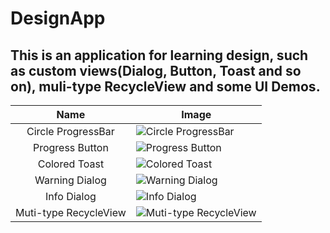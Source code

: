 # DesignApp
## This is an application for learning design, such as custom views(Dialog, Button, Toast and so on), muli-type RecycleView and some UI Demos.

Name|Image
:--:|----
Circle ProgressBar|![Circle ProgressBar](https://github.com/imcloudfloating/Images/blob/master/circle_progress_bar.gif?raw=true)
Progress Button|![Progress Button](https://github.com/imcloudfloating/Images/blob/master/progress_button.gif?raw=true)
Colored Toast|![Colored Toast](https://github.com/imcloudfloating/Images/blob/master/colored_toast.gif?raw=true)
Warning Dialog|![Warning Dialog](https://github.com/imcloudfloating/Images/blob/master/dialog_warning.png?raw=true)
Info Dialog|![Info Dialog](https://github.com/imcloudfloating/Images/blob/master/dialog_info.png?raw=true)
Muti-type RecycleView|![Muti-type RecycleView](https://github.com/imcloudfloating/Images/blob/master/multi-type_recycle_view.gif?raw=true)
